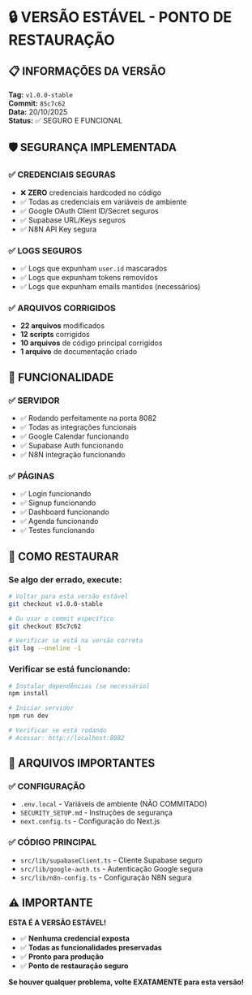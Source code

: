 # 🔒 VERSÃO ESTÁVEL - PONTO DE RESTAURAÇÃO

## 📋 INFORMAÇÕES DA VERSÃO

**Tag:** `v1.0.0-stable`  
**Commit:** `85c7c62`  
**Data:** 20/10/2025  
**Status:** ✅ SEGURO E FUNCIONAL

## 🛡️ SEGURANÇA IMPLEMENTADA

### ✅ CREDENCIAIS SEGURAS
- ❌ **ZERO** credenciais hardcoded no código
- ✅ Todas as credenciais em variáveis de ambiente
- ✅ Google OAuth Client ID/Secret seguros
- ✅ Supabase URL/Keys seguros
- ✅ N8N API Key segura

### ✅ LOGS SEGUROS
- ✅ Logs que expunham `user.id` mascarados
- ✅ Logs que expunham tokens removidos
- ✅ Logs que expunham emails mantidos (necessários)

### ✅ ARQUIVOS CORRIGIDOS
- **22 arquivos** modificados
- **12 scripts** corrigidos
- **10 arquivos** de código principal corrigidos
- **1 arquivo** de documentação criado

## 🚀 FUNCIONALIDADE

### ✅ SERVIDOR
- ✅ Rodando perfeitamente na porta 8082
- ✅ Todas as integrações funcionais
- ✅ Google Calendar funcionando
- ✅ Supabase Auth funcionando
- ✅ N8N integração funcionando

### ✅ PÁGINAS
- ✅ Login funcionando
- ✅ Signup funcionando
- ✅ Dashboard funcionando
- ✅ Agenda funcionando
- ✅ Testes funcionando

## 🔄 COMO RESTAURAR

### Se algo der errado, execute:

```bash
# Voltar para esta versão estável
git checkout v1.0.0-stable

# Ou usar o commit específico
git checkout 85c7c62

# Verificar se está na versão correta
git log --oneline -1
```

### Verificar se está funcionando:

```bash
# Instalar dependências (se necessário)
npm install

# Iniciar servidor
npm run dev

# Verificar se está rodando
# Acessar: http://localhost:8082
```

## 📁 ARQUIVOS IMPORTANTES

### ✅ CONFIGURAÇÃO
- `.env.local` - Variáveis de ambiente (NÃO COMMITADO)
- `SECURITY_SETUP.md` - Instruções de segurança
- `next.config.ts` - Configuração do Next.js

### ✅ CÓDIGO PRINCIPAL
- `src/lib/supabaseClient.ts` - Cliente Supabase seguro
- `src/lib/google-auth.ts` - Autenticação Google segura
- `src/lib/n8n-config.ts` - Configuração N8N segura

## ⚠️ IMPORTANTE

**ESTA É A VERSÃO ESTÁVEL!**

- ✅ **Nenhuma credencial exposta**
- ✅ **Todas as funcionalidades preservadas**
- ✅ **Pronto para produção**
- ✅ **Ponto de restauração seguro**

**Se houver qualquer problema, volte EXATAMENTE para esta versão!**
